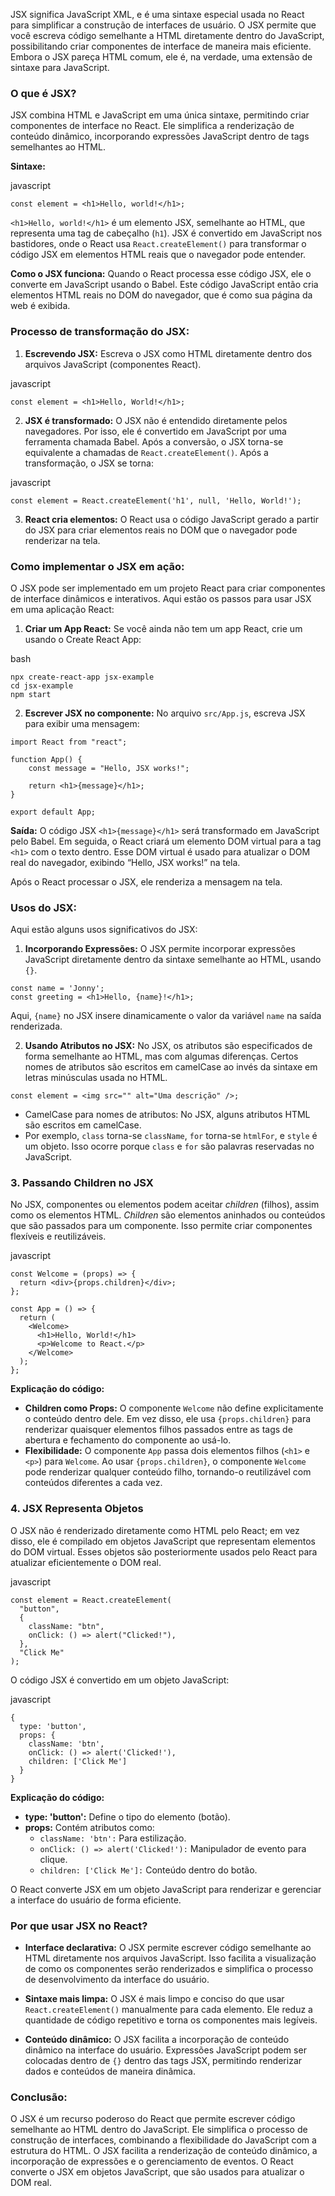 JSX significa JavaScript XML, e é uma sintaxe especial usada no React para simplificar a construção de interfaces de usuário. O JSX permite que você escreva código semelhante a HTML diretamente dentro do JavaScript, possibilitando criar componentes de interface de maneira mais eficiente. Embora o JSX pareça HTML comum, ele é, na verdade, uma extensão de sintaxe para JavaScript.

### **O que é JSX?** 
JSX combina HTML e JavaScript em uma única sintaxe, permitindo criar componentes de interface no React. Ele simplifica a renderização de conteúdo dinâmico, incorporando expressões JavaScript dentro de tags semelhantes ao HTML.

**Sintaxe:**

javascript

```
const element = <h1>Hello, world!</h1>;
```

`<h1>Hello, world!</h1>` é um elemento JSX, semelhante ao HTML, que representa uma tag de cabeçalho (`h1`). JSX é convertido em JavaScript nos bastidores, onde o React usa `React.createElement()` para transformar o código JSX em elementos HTML reais que o navegador pode entender.

**Como o JSX funciona:** Quando o React processa esse código JSX, ele o converte em JavaScript usando o Babel. Este código JavaScript então cria elementos HTML reais no DOM do navegador, que é como sua página da web é exibida.

### **Processo de transformação do JSX:**

1. **Escrevendo JSX:** Escreva o JSX como HTML diretamente dentro dos arquivos JavaScript (componentes React).
    

javascript

```
const element = <h1>Hello, World!</h1>;
```

2. **JSX é transformado:** O JSX não é entendido diretamente pelos navegadores. Por isso, ele é convertido em JavaScript por uma ferramenta chamada Babel. Após a conversão, o JSX torna-se equivalente a chamadas de `React.createElement()`. Após a transformação, o JSX se torna:
    

javascript

```
const element = React.createElement('h1', null, 'Hello, World!');
```

3. **React cria elementos:** O React usa o código JavaScript gerado a partir do JSX para criar elementos reais no DOM que o navegador pode renderizar na tela.
    

### **Como implementar o JSX em ação:** 
O JSX pode ser implementado em um projeto React para criar componentes de interface dinâmicos e interativos. Aqui estão os passos para usar JSX em uma aplicação React:

1. **Criar um App React:** Se você ainda não tem um app React, crie um usando o Create React App:
    

bash

```
npx create-react-app jsx-example
cd jsx-example
npm start
```

2. **Escrever JSX no componente:** No arquivo `src/App.js`, escreva JSX para exibir uma mensagem:

```
import React from "react";

function App() {
    const message = "Hello, JSX works!";

    return <h1>{message}</h1>;
}

export default App;
```

**Saída:** O código JSX `<h1>{message}</h1>` será transformado em JavaScript pelo Babel. Em seguida, o React criará um elemento DOM virtual para a tag `<h1>` com o texto dentro. Esse DOM virtual é usado para atualizar o DOM real do navegador, exibindo “Hello, JSX works!” na tela.

Após o React processar o JSX, ele renderiza a mensagem na tela.

### **Usos do JSX:** 
Aqui estão alguns usos significativos do JSX:

1. **Incorporando Expressões:** O JSX permite incorporar expressões JavaScript diretamente dentro da sintaxe semelhante ao HTML, usando `{}`.

```
const name = 'Jonny';
const greeting = <h1>Hello, {name}!</h1>;
```

Aqui, `{name}` no JSX insere dinamicamente o valor da variável `name` na saída renderizada.

2. **Usando Atributos no JSX:** No JSX, os atributos são especificados de forma semelhante ao HTML, mas com algumas diferenças. Certos nomes de atributos são escritos em camelCase ao invés da sintaxe em letras minúsculas usada no HTML.

```
const element = <img src="" alt="Uma descrição" />;
```

- CamelCase para nomes de atributos: No JSX, alguns atributos HTML são escritos em camelCase.
- Por exemplo, `class` torna-se `className`, `for` torna-se `htmlFor`, e `style` é um objeto. Isso ocorre porque `class` e `for` são palavras reservadas no JavaScript.


### **3. Passando Children no JSX** 
No JSX, componentes ou elementos podem aceitar _children_ (filhos), assim como os elementos HTML. _Children_ são elementos aninhados ou conteúdos que são passados para um componente. Isso permite criar componentes flexíveis e reutilizáveis.

javascript

```
const Welcome = (props) => {
  return <div>{props.children}</div>;
};

const App = () => {
  return (
    <Welcome>
      <h1>Hello, World!</h1>
      <p>Welcome to React.</p>
    </Welcome>
  );
};
```

**Explicação do código:**

- **Children como Props:** O componente `Welcome` não define explicitamente o conteúdo dentro dele. Em vez disso, ele usa `{props.children}` para renderizar quaisquer elementos filhos passados entre as tags de abertura e fechamento do componente ao usá-lo.
- **Flexibilidade:** O componente `App` passa dois elementos filhos (`<h1>` e `<p>`) para `Welcome`. Ao usar `{props.children}`, o componente `Welcome` pode renderizar qualquer conteúdo filho, tornando-o reutilizável com conteúdos diferentes a cada vez.

### **4. JSX Representa Objetos** 
O JSX não é renderizado diretamente como HTML pelo React; em vez disso, ele é compilado em objetos JavaScript que representam elementos do DOM virtual. Esses objetos são posteriormente usados pelo React para atualizar eficientemente o DOM real.

javascript

```
const element = React.createElement(
  "button",
  {
    className: "btn",
    onClick: () => alert("Clicked!"),
  },
  "Click Me"
);
```

O código JSX é convertido em um objeto JavaScript:

javascript

```
{
  type: 'button',                 
  props: {                        
    className: 'btn',             
    onClick: () => alert('Clicked!'), 
    children: ['Click Me']        
  }
}
```

**Explicação do código:**

- **type: 'button':** Define o tipo do elemento (botão).
- **props:** Contém atributos como:
    - `className: 'btn':` Para estilização.
    - `onClick: () => alert('Clicked!'):` Manipulador de evento para clique.
    - `children: ['Click Me']:` Conteúdo dentro do botão.

O React converte JSX em um objeto JavaScript para renderizar e gerenciar a interface do usuário de forma eficiente.

### **Por que usar JSX no React?**

- **Interface declarativa:** O JSX permite escrever código semelhante ao HTML diretamente nos arquivos JavaScript. Isso facilita a visualização de como os componentes serão renderizados e simplifica o processo de desenvolvimento da interface do usuário.
    
- **Sintaxe mais limpa:** O JSX é mais limpo e conciso do que usar `React.createElement()` manualmente para cada elemento. Ele reduz a quantidade de código repetitivo e torna os componentes mais legíveis.
    
- **Conteúdo dinâmico:** O JSX facilita a incorporação de conteúdo dinâmico na interface do usuário. Expressões JavaScript podem ser colocadas dentro de `{}` dentro das tags JSX, permitindo renderizar dados e conteúdos de maneira dinâmica.
    

### **Conclusão:** 
O JSX é um recurso poderoso do React que permite escrever código semelhante ao HTML dentro do JavaScript. Ele simplifica o processo de construção de interfaces, combinando a flexibilidade do JavaScript com a estrutura do HTML. O JSX facilita a renderização de conteúdo dinâmico, a incorporação de expressões e o gerenciamento de eventos. O React converte o JSX em objetos JavaScript, que são usados para atualizar o DOM real.






















